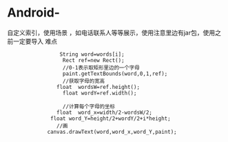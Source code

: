 # Android-
自定义索引，使用场景 ，如电话联系人等等展示，使用注意里边有jar包，使用之前一定要导入
难点

                     String word=words[i];
                      Rect ref=new Rect();
                      //0-1表示取矩形里边的一个字母
                      paint.getTextBounds(word,0,1,ref);
                      //获取字母的宽高
                    float  wordsW=ref.height();
                      float wordY=ref.width();

                      //计算每个字母的坐标
                    float  word_x=width/2-wordsW/2;
                  float word_Y=height/2+wordY/2+i*height;
                    //画
                 canvas.drawText(word,word_x,word_Y,paint);
